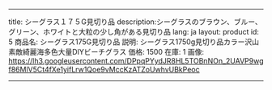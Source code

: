 
---
title: シーグラス１７５G見切り品
description:シーグラスのブラウン、ブルー、グリーン、ホワイトと大粒の少し角がある見切り品
lang: ja
layout: product
id: 5
商品名: シーグラス175G見切り品
説明: シーグラス1750g見切り品カラー沢山素敵綺麗海多色大量DIYビーチグラス 
価格: 1500
在庫: 1
画像: https://lh3.googleusercontent.com/DPpqPYydJR8HL5TOBnNOn_2UAVP9wgf86MlV5Ct4fXe1yifLrw1Qoe9vMccKzATZoUwhvUBkPeoc

---


